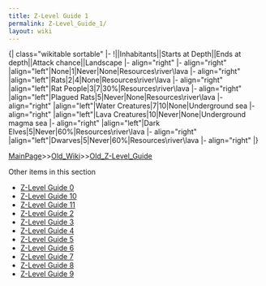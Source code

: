```yaml
---
title: Z-Level Guide 1
permalink: Z-Level_Guide_1/
layout: wiki
---
```

{| class=&quot;wikitable sortable&quot;
|-
!||Inhabitants||Starts at Depth||Ends at depth||Attack chance||Landscape
|- align=&quot;right&quot;
|- align=&quot;right&quot;
|align=&quot;left&quot;|None|1|Never|None|Resources\river\lava
|- align=&quot;right&quot;
|align=&quot;left&quot;|Rats|2|4|None|Resources\river\lava
|- align=&quot;right&quot;
|align=&quot;left&quot;|Rat People|3|7|30%|Resources\river\lava
|- align=&quot;right&quot;
|align=&quot;left&quot;|Plagued Rats|5|Never|None|Resources\river\lava
|- align=&quot;right&quot;
|align=&quot;left&quot;|Water Creatures|7|10|None|Underground sea
|- align=&quot;right&quot;
|align=&quot;left&quot;|Lava Creatures|10|Never|None|Underground magma sea
|- align=&quot;right&quot;
|align=&quot;left&quot;|Dark Elves|5|Never|60%|Resources\river\lava
|- align=&quot;right&quot;
|align=&quot;left&quot;|Dwarves|5|Never|60%|Resources\river\lava
|- align=&quot;right&quot;
|}

[MainPage](/keeperrl_wiki/ "wikilink")>>[Old_Wiki](/keeperrl_wiki/Old_Wiki "wikilink")>>[Old_Z-Level_Guide](/keeperrl_wiki/Old_Z-Level_Guide "wikilink")

Other items in this section
-    [Z-Level Guide 0](/keeperrl_wiki/Z-Level_Guide_0 "wikilink")
-    [Z-Level Guide 10](/keeperrl_wiki/Z-Level_Guide_10 "wikilink")
-    [Z-Level Guide 11](/keeperrl_wiki/Z-Level_Guide_11 "wikilink")
-    [Z-Level Guide 2](/keeperrl_wiki/Z-Level_Guide_2 "wikilink")
-    [Z-Level Guide 3](/keeperrl_wiki/Z-Level_Guide_3 "wikilink")
-    [Z-Level Guide 4](/keeperrl_wiki/Z-Level_Guide_4 "wikilink")
-    [Z-Level Guide 5](/keeperrl_wiki/Z-Level_Guide_5 "wikilink")
-    [Z-Level Guide 6](/keeperrl_wiki/Z-Level_Guide_6 "wikilink")
-    [Z-Level Guide 7](/keeperrl_wiki/Z-Level_Guide_7 "wikilink")
-    [Z-Level Guide 8](/keeperrl_wiki/Z-Level_Guide_8 "wikilink")
-    [Z-Level Guide 9](/keeperrl_wiki/Z-Level_Guide_9 "wikilink")
